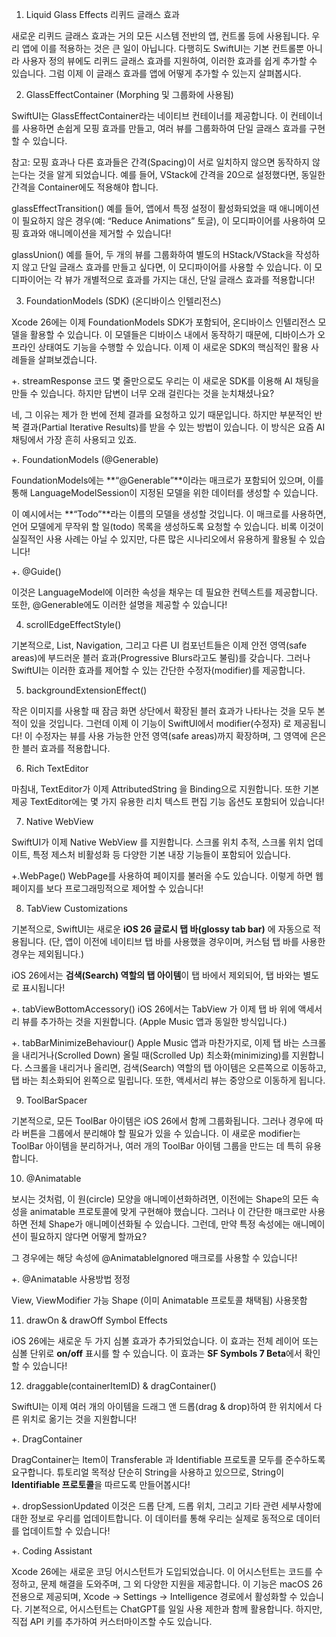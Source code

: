 1. Liquid Glass Effects 리퀴드 글래스 효과
 
 새로운 리퀴드 글래스 효과는 거의 모든 시스템 전반의 앱, 컨트롤 등에 사용됩니다.
 우리 앱에 이를 적용하는 것은 큰 일이 아닙니다.
 다행히도 SwiftUI는 기본 컨트롤뿐 아니라 사용자 정의 뷰에도 리퀴드 글래스 효과를 지원하여, 이러한 효과를 쉽게 추가할 수 있습니다.
 그럼 이제 이 글래스 효과를 앱에 어떻게 추가할 수 있는지 살펴봅시다.
 
 2. GlassEffectContainer
 (Morphing 및 그룹화에 사용됨)
 
 SwiftUI는 GlassEffectContainer라는 네이티브 컨테이너를 제공합니다.
 이 컨테이너를 사용하면 손쉽게 모핑 효과를 만들고, 여러 뷰를 그룹화하여 단일 글래스 효과를 구현할 수 있습니다.
 
 참고:
 모핑 효과나 다른 효과들은 간격(Spacing)이 서로 일치하지 않으면 동작하지 않는다는 것을 알게 되었습니다.
 예를 들어, VStack에 간격을 20으로 설정했다면, 동일한 간격을 Container에도 적용해야 합니다.
 
 glassEffectTransition()
 예를 들어, 앱에서 특정 설정이 활성화되었을 때 애니메이션이 필요하지 않은 경우(예: “Reduce Animations” 토글),
 이 모디파이어를 사용하여 모핑 효과와 애니메이션을 제거할 수 있습니다!
 
 glassUnion()
 예를 들어, 두 개의 뷰를 그룹화하여 별도의 HStack/VStack을 작성하지 않고 단일 글래스 효과를 만들고 싶다면,
 이 모디파이어를 사용할 수 있습니다.
 이 모디파이어는 각 뷰가 개별적으로 효과를 가지는 대신, 단일 글래스 효과를 적용합니다!
 
 3. FoundationModels (SDK)
 (온디바이스 인텔리전스)
 
 Xcode 26에는 이제 FoundationModels SDK가 포함되어, 온디바이스 인텔리전스 모델을 활용할 수 있습니다.
 이 모델들은 디바이스 내에서 동작하기 때문에, 디바이스가 오프라인 상태여도 기능을 수행할 수 있습니다.
 이제 이 새로운 SDK의 핵심적인 활용 사례들을 살펴보겠습니다.
 
 +. streamResponse
 코드 몇 줄만으로도 우리는 이 새로운 SDK를 이용해 AI 채팅을 만들 수 있습니다.
 하지만 답변이 너무 오래 걸린다는 것을 눈치채셨나요?
 
 네, 그 이유는 제가 한 번에 전체 결과를 요청하고 있기 때문입니다.
 하지만 부분적인 반복 결과(Partial Iterative Results)를 받을 수 있는 방법이 있습니다.
 이 방식은 요즘 AI 채팅에서 가장 흔히 사용되고 있죠.
 
 
 +. FoundationModels (@Generable)
 
 FoundationModels에는 **“@Generable”**이라는 매크로가 포함되어 있으며, 이를 통해 LanguageModelSession이 지정된 모델을 위한 데이터를 생성할 수 있습니다.
 
 이 예시에서는 **“Todo”**라는 이름의 모델을 생성할 것입니다.
 이 매크로를 사용하면, 언어 모델에게 무작위 할 일(todo) 목록을 생성하도록 요청할 수 있습니다.
 비록 이것이 실질적인 사용 사례는 아닐 수 있지만, 다른 많은 시나리오에서 유용하게 활용될 수 있습니다!
 
 +. @Guide()
 
 이것은 LanguageModel에 이러한 속성을 채우는 데 필요한 컨텍스트를 제공합니다.
 또한, @Generable에도 이러한 설명을 제공할 수 있습니다!
 
 4. scrollEdgeEffectStyle()
 
 기본적으로, List, Navigation, 그리고 다른 UI 컴포넌트들은 이제 안전 영역(safe areas)에
 부드러운 블러 효과(Progressive Blurs라고도 불림)를 갖습니다. 그러나 SwiftUI는 이러한 효과를
 제어할 수 있는 간단한 수정자(modifier)를 제공합니다.
 
 5. backgroundExtensionEffect()
 
 작은 이미지를 사용할 때 잠금 화면 상단에서 확장된 블러 효과가 나타나는 것을 모두 본 적이 있을 것입니다.
 그런데 이제 이 기능이 SwiftUI에서 modifier(수정자) 로 제공됩니다!
 이 수정자는 뷰를 사용 가능한 안전 영역(safe areas)까지 확장하며, 그 영역에 은은한 블러 효과를 적용합니다.
 
 6. Rich TextEditor
 
 마침내, TextEditor가 이제 AttributedString 을 Binding으로 지원합니다.
 또한 기본 제공 TextEditor에는 몇 가지 유용한 리치 텍스트 편집 기능 옵션도 포함되어 있습니다!
 
 7. Native WebView
 
 SwiftUI가 이제 Native WebView 를 지원합니다. 스크롤 위치 추적, 스크롤 위치 업데이트,
 특정 제스처 비활성화 등 다양한 기본 내장 기능들이 포함되어 있습니다.
 
 +.WebPage()
 WebPage를 사용하여 페이지를 불러올 수도 있습니다.
 이렇게 하면 웹 페이지를 보다 프로그래밍적으로 제어할 수 있습니다!
 
 8. TabView Customizations
 
 기본적으로, SwiftUI는 새로운 **iOS 26 글로시 탭 바(glossy tab bar)** 에 자동으로 적용됩니다.
 (단, 앱이 이전에 네이티브 탭 바를 사용했을 경우이며, 커스텀 탭 바를 사용한 경우는 제외됩니다.)
 
 iOS 26에서는 **검색(Search) 역할의 탭 아이템**이 탭 바에서 제외되어, 탭 바와는 별도로 표시됩니다!
 
 +. tabViewBottomAccessory()
 iOS 26에서는 TabView 가 이제 탭 바 위에 액세서리 뷰를 추가하는 것을 지원합니다. (Apple Music 앱과 동일한 방식입니다.)
 
 +. tabBarMinimizeBehaviour()
 Apple Music 앱과 마찬가지로, 이제 탭 바는 스크롤을 내리거나(Scrolled Down) 올릴 때(Scrolled Up)
 최소화(minimizing)를 지원합니다.
 스크롤을 내리거나 올리면, 검색(Search) 역할의 탭 아이템은 오른쪽으로 이동하고, 탭 바는 최소화되어 왼쪽으로 밀립니다.
 또한, 액세서리 뷰는 중앙으로 이동하게 됩니다.
 
 9. ToolBarSpacer
 
 기본적으로, 모든 ToolBar 아이템은 iOS 26에서 함께 그룹화됩니다.
 그러나 경우에 따라 버튼을 그룹에서 분리해야 할 필요가 있을 수 있습니다.
 이 새로운 modifier는 ToolBar 아이템을 분리하거나, 여러 개의 ToolBar 아이템 그룹을 만드는 데 특히 유용합니다.
 
 
 10. @Animatable
 
 보시는 것처럼, 이 원(circle) 모양을 애니메이션화하려면, 이전에는 Shape의 모든 속성을
 animatable 프로토콜에 맞게 구현해야 했습니다.
 그러나 이 간단한 매크로만 사용하면 전체 Shape가 애니메이션화될 수 있습니다.
 그런데, 만약 특정 속성에는 애니메이션이 필요하지 않다면 어떻게 할까요?
 
 그 경우에는 해당 속성에 @AnimatableIgnored 매크로를 사용할 수 있습니다!
 
 
 +. @Animatable 사용방법 정정
 
 View, ViewModifier 가능
 Shape (이미 Animatable 프로토콜 채택됨) 사용못함
 
 
 11. drawOn & drawOff Symbol Effects

 iOS 26에는 새로운 두 가지 심볼 효과가 추가되었습니다.
 이 효과는 전체 레이어 또는 심볼 단위로 **on/off** 표시를 할 수 있습니다.
 이 효과는 **SF Symbols 7 Beta**에서 확인할 수 있습니다!
 
 12. draggable(containerItemID) & dragContainer()

 SwiftUI는 이제 여러 개의 아이템을 드래그 앤 드롭(drag & drop)하여 한 위치에서 다른 위치로 옮기는 것을 지원합니다!
 
 +. DragContainer

 DragContainer는 Item이 Transferable 과 Identifiable 프로토콜 모두를 준수하도록 요구합니다.
 튜토리얼 목적상 단순히 String을 사용하고 있으므로, String이 **Identifiable 프로토콜**을 따르도록 만들어봅시다!

 +. dropSessionUpdated
 이것은 드롭 단계, 드롭 위치, 그리고 기타 관련 세부사항에 대한 정보로 우리를 업데이트합니다.
 이 데이터를 통해 우리는 실제로 동적으로 데이터를 업데이트할 수 있습니다!

 +. Coding Assistant

 Xcode 26에는 새로운 코딩 어시스턴트가 도입되었습니다.
 이 어시스턴트는 코드를 수정하고, 문제 해결을 도와주며, 그 외 다양한 지원을 제공합니다.
 이 기능은 macOS 26 전용으로 제공되며, Xcode → Settings → Intelligence 경로에서 활성화할 수 있습니다.
 기본적으로, 어시스턴트는 ChatGPT를 일일 사용 제한과 함께 활용합니다.
 하지만, 직접 API 키를 추가하여 커스터마이즈할 수도 있습니다.
